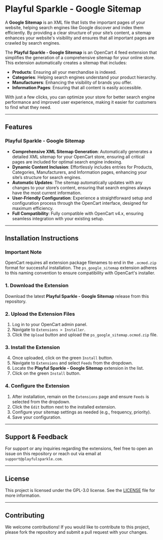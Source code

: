 # Playful Sparkle - Google Sitemap

A **Google Sitemap** is an XML file that lists the important pages of your website, helping search engines like Google discover and index them efficiently. By providing a clear structure of your site’s content, a sitemap enhances your website's visibility and ensures that all important pages are crawled by search engines.

The **Playful Sparkle - Google Sitemap** is an OpenCart 4 feed extension that simplifies the generation of a comprehensive sitemap for your online store. This extension automatically creates a sitemap that includes:

- **Products**: Ensuring all your merchandise is indexed.
- **Categories**: Helping search engines understand your product hierarchy.
- **Manufacturers**: Enhancing the visibility of brands you offer.
- **Information Pages**: Ensuring that all content is easily accessible.

With just a few clicks, you can optimize your store for better search engine performance and improved user experience, making it easier for customers to find what they need.

---

## Features

### Playful Sparkle - Google Sitemap
- **Comprehensive XML Sitemap Generation**: Automatically generates a detailed XML sitemap for your OpenCart store, ensuring all critical pages are included for optimal search engine indexing.
- **Dynamic Content Inclusion**: Effortlessly includes entries for Products, Categories, Manufacturers, and Information pages, enhancing your site’s structure for search engines.
- **Automatic Updates**: The sitemap automatically updates with any changes to your store’s content, ensuring that search engines always have the most current information.
- **User-Friendly Configuration**: Experience a straightforward setup and configuration process through the OpenCart interface, designed for maximum efficiency.
- **Full Compatibility**: Fully compatible with OpenCart v4.x, ensuring seamless integration with your existing setup.

---

## Installation Instructions

### Important Note

OpenCart requires all extension package filenames to end in the `.ocmod.zip` format for successful installation. The `ps_google_sitemap` extension adheres to this naming convention to ensure compatibility with OpenCart's installer.

### 1. Download the Extension
Download the latest **Playful Sparkle - Google Sitemap** release from this repository.

### 2. Upload the Extension Files
1. Log in to your OpenCart admin panel.
2. Navigate to `Extensions > Installer`.
3. Click the `Upload` button and upload the `ps_google_sitemap.ocmod.zip` file.

### 3. Install the Extension
4. Once uploaded, click on the green `Install` button.
5. Navigate to `Extensions` and select `Feeds` from the dropdown.
6. Locate the **Playful Sparkle - Google Sitemap** extension in the list.
7. Click on the green `Install` button.

### 4. Configure the Extension
1. After installation, remain on the `Extensions` page and ensure `Feeds` is selected from the dropdown.
2. Click the `Edit` button next to the installed extension.
3. Configure your sitemap settings as needed (e.g., frequency, priority).
4. Save your configuration.

---

## Support & Feedback

For support or any inquiries regarding the extensions, feel free to open an issue on this repository or reach out via email at `support@playfulsparkle.com`.

---

## License

This project is licensed under the GPL-3.0 license. See the [LICENSE](./LICENSE) file for more information.

---

## Contributing

We welcome contributions! If you would like to contribute to this project, please fork the repository and submit a pull request with your changes.
